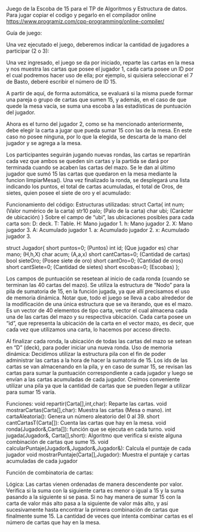 Juego de la Escoba de 15 para el TP de Algoritmos y Estructura de datos.
Para jugar copiar el codigo y pegarlo en el compilador online https://www.programiz.com/cpp-programming/online-compiler/

Guía de juego:

Una vez ejecutado el juego, deberemos indicar la cantidad de jugadores a participar (2 o 3):

Una vez ingresado, el juego se da por iniciado, reparte las cartas en la mesa y nos muestra las cartas que posee el jugador 1, cada carta posee un ID por el cual podremos hacer uso de ella; por ejemplo, si quisiera seleccionar el 7 de Basto, deberé escribir el número de ID 15.

A partir de aquí, de forma automática, se evaluará si la misma puede formar una pareja o grupo de cartas que sumen 15, y además, en el caso de que quede la mesa vacía, se suma una escoba a las estadísticas de puntuación del jugador.

Ahora es el turno del jugador 2, como se ha mencionado anteriormente, debe elegir la carta a jugar que pueda sumar 15 con las de la mesa. En este caso no posee ninguna, por lo que la elegida, se descarta de la mano del jugador y se agrega a la mesa.

Los participantes seguirán jugando nuevas rondas, las cartas se repartirán cada vez que ambos se queden sin cartas y la partida se dará por terminada cuando se acaben las cartas del mazo.
Se le dan al último jugador que sumó 15 las cartas que quedaron en la mesa mediante la funcion limpiarMesa().
Una vez finalizado la ronda, se desplegará una lista indicando los puntos, el total de cartas acumuladas, el total de Oros, de sietes, quien posee el siete de oro y el acumulado:


Funcionamiento del código:
Estructuras utilizadas:
struct Carta{
int num;	(Valor numérico de la carta)
str10 palo;	(Palo de la carta)
char ubi;	(Carácter de ubicación) 
}
Sobre el campo de “ubi”, las ubicaciones posibles para cada carta son:
D: deck.
T: Table.
H: Mano jugador 1.
h: Mano jugador 2.
X: Mano jugador 3.
A: Acumulado jugador 1.
a: Acumulado jugador 2.
x: Acumulado jugador 3.

struct Jugador{
    	short puntos=0;	(Puntos)
    	int id;			(Que jugador es)
    	char mano;		(H,h,X)
    	char acum;		(A,a,x)
short cantCartas=0;	(Cantidad de cartas)
bool  sieteOro;		(Posee siete de oro)
short cantOro=0;	(Cantidad de oros)
short cantSiete=0;	(Cantidad de sietes)
short escobas=0;	(Escobas)
};

Los campos de puntuación se resetean al inicio de cada ronda (cuando se terminan las 40 cartas del mazo).
Se utiliza la estructura de “Nodo” para la pila de sumatoria de 15, en la función jugada, ya que allí precisamos el uso de memoria dinámica.
Notar que, todo el juego se lleva a cabo alrededor de la modificación de una única estructura que se va iterando, que es el mazo. Es un vector de 40 elementos de tipo carta, vector el cual almacena cada una de las cartas del mazo y su respectiva ubicación.
Cada carta posee un “id”, que representa la ubicación de la carta en el vector mazo, es decir, que cada vez que utilizamos una carta, lo hacemos por acceso directo.

Al finalizar cada ronda, la ubicación de todas las cartas del mazo se setean en “D” (deck), para poder iniciar una nueva ronda.
Uso de memoria dinámica:
Decidimos utilizar la estructura pila con el fin de poder administrar las cartas a la hora de hacer la sumatoria de 15. 
Los ids de las cartas se van almacenando en la pila, y en caso de sumar 15, se revisan las cartas para sumar la puntuación correspondiente a cada jugador y luego se envían a las cartas acumuladas de cada jugador. 
Creímos conveniente utilizar una pila ya que la cantidad de cartas que se pueden llegar a utilizar para sumar 15 varía.

Funciones:
void repartir(Carta[],int,char): Reparte las cartas.
void mostrarCartas(Carta[],char): Muestra las cartas (Mesa o mano).
int cartaAleatoria(): Genera un número aleatorio del 0 al 39.
short cantCartasT(Carta[]): Cuenta las cartas que hay en la mesa.
void ronda(Jugador&,Carta[]): función que se ejecuta en cada turno.
void jugada(Jugador&, Carta[],short): Algoritmo que verifica si existe alguna combinación de cartas que sume 15.
void calcularPuntaje(Jugador&,Jugador&,Jugador&): Calcula el puntaje de cada jugador
void mostrarPuntaje(Carta[],Jugador): Muestra el puntaje y cartas acumuladas de cada jugador


Función de combinatoria de cartas:

Lógica:
Las cartas vienen ordenadas de manera descendente por valor.
Verifica si la suma con la siguiente carta es menor o igual a 15 y la suma pasando a la siguiente si se pasa.
Si no hay manera de sumar 15 con la carta de valor más alto pasa a la siguiente de valor más alto, y así sucesivamente hasta encontrar la primera combinación de cartas que finalmente sume 15.
La cantidad de veces que intenta combinar cartas es el número de cartas que hay en la mesa.

